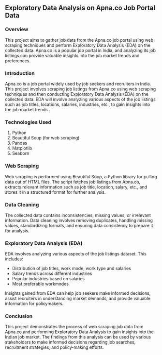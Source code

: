 ## Exploratory Data Analysis on Apna.co Job Portal Data
### Overview
This project aims to gather job data from the Apna.co job portal using web scraping techniques and perform Exploratory Data Analysis (EDA) on the collected data. Apna.co is a popular job portal in India, and analyzing its job listings can provide valuable insights into the job market trends and preferences.

### Introduction
Apna.co is a job portal widely used by job seekers and recruiters in India. This project involves scraping job listings from Apna.co using web scraping techniques and then conducting Exploratory Data Analysis (EDA) on the collected data. EDA will involve analyzing various aspects of the job listings such as job titles, locations, salaries, industries, etc., to gain insights into the job market trends.

### Technologies Used
1. Python
2. Beautiful Soup (for web scraping)
3. Pandas
4. Matplotlib
5. Seaborn

### Web Scraping
Web scraping is performed using Beautiful Soup, a Python library for pulling data out of HTML files. The script fetches job listings from Apna.co, extracts relevant information such as job title, location, salary, etc., and stores it in a structured format for further analysis.

### Data Cleaning
The collected data contains inconsistencies, missing values, or irrelevant information. Data cleaning involves removing duplicates, handling missing values, standardizing formats, and ensuring data consistency to prepare it for analysis.

### Exploratory Data Analysis (EDA)
EDA involves analyzing various aspects of the job listings dataset. This includes:

- Distribution of job titles, work mode, work type and salaries
- Salary trends across different industries
- Popular industries based on salaries
- Most preferable workmodes
  
Insights gained from EDA can help job seekers make informed decisions, assist recruiters in understanding market demands, and provide valuable information for policymakers.

### Conclusion
This project demonstrates the process of web scraping job data from Apna.co and performing Exploratory Data Analysis to gain insights into the Indian job market. The findings from this analysis can be used by various stakeholders to make informed decisions regarding job searches, recruitment strategies, and policy-making efforts.
